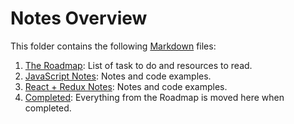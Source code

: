 # Notes Overview

This folder contains the following [Markdown](https://nl.wikipedia.org/wiki/Markdown) files:

1. [The Roadmap](roadmap.md): List of task to do and resources to read.
2. [JavaScript Notes](javascript.md): Notes and code examples.
3. [React + Redux Notes](react-redux.md): Notes and code examples.
4. [Completed](completed.md): Everything from the Roadmap is moved here when completed.
